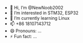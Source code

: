 - 👋 Hi, I’m @NewNoob2002
- 👀 I’m interested in STM32, ESP32
- 🌱 I’m currently learning Linux
- 📫 +86 18107143712
- 😄 Pronouns: ...
- ⚡ Fun fact: ...

<!---
NewNoob2002/NewNoob2002 is a ✨ special ✨ repository because its `README.md` (this file) appears on your GitHub profile.
You can click the Preview link to take a look at your changes.
--->
